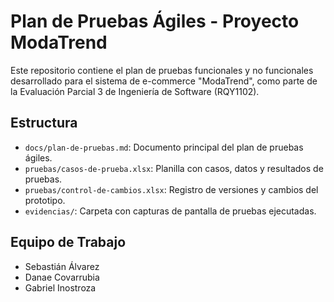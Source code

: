 #  Plan de Pruebas Ágiles - Proyecto ModaTrend

Este repositorio contiene el plan de pruebas funcionales y no funcionales desarrollado para el sistema de e-commerce "ModaTrend", como parte de la Evaluación Parcial 3 de Ingeniería de Software (RQY1102).

##  Estructura

- `docs/plan-de-pruebas.md`: Documento principal del plan de pruebas ágiles.
- `pruebas/casos-de-prueba.xlsx`: Planilla con casos, datos y resultados de pruebas.
- `pruebas/control-de-cambios.xlsx`: Registro de versiones y cambios del prototipo.
- `evidencias/`: Carpeta con capturas de pantalla de pruebas ejecutadas.

## Equipo de Trabajo
- Sebastián Álvarez
- Danae Covarrubia
- Gabriel Inostroza


